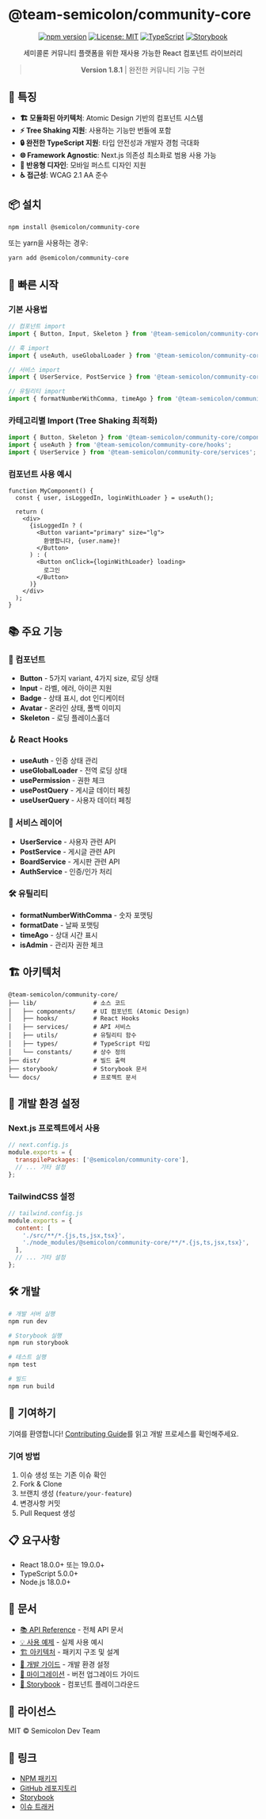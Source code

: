 # @team-semicolon/community-core

<div align="center">

[![npm version](https://img.shields.io/npm/v/@team-semicolon/community-core.svg)](https://www.npmjs.com/package/@team-semicolon/community-core)
[![License: MIT](https://img.shields.io/badge/License-MIT-yellow.svg)](https://opensource.org/licenses/MIT)
[![TypeScript](https://img.shields.io/badge/TypeScript-5.0+-blue.svg)](https://www.typescriptlang.org/)
[![Storybook](https://img.shields.io/badge/Storybook-Available-ff4785.svg)](https://semicolon-community-core.vercel.app)

세미콜론 커뮤니티 플랫폼을 위한 재사용 가능한 React 컴포넌트 라이브러리

> **Version 1.8.1** | 완전한 커뮤니티 기능 구현

</div>

## 🚀 특징

- **🏗️ 모듈화된 아키텍처**: Atomic Design 기반의 컴포넌트 시스템
- **⚡ Tree Shaking 지원**: 사용하는 기능만 번들에 포함
- **🔒 완전한 TypeScript 지원**: 타입 안전성과 개발자 경험 극대화
- **🌐 Framework Agnostic**: Next.js 의존성 최소화로 범용 사용 가능
- **📱 반응형 디자인**: 모바일 퍼스트 디자인 지원
- **♿ 접근성**: WCAG 2.1 AA 준수

## 📦 설치

```bash
npm install @semicolon/community-core
```

또는 yarn을 사용하는 경우:

```bash
yarn add @semicolon/community-core
```

## 🎯 빠른 시작

### 기본 사용법

```typescript
// 컴포넌트 import
import { Button, Input, Skeleton } from '@team-semicolon/community-core';

// 훅 import
import { useAuth, useGlobalLoader } from '@team-semicolon/community-core';

// 서비스 import
import { UserService, PostService } from '@team-semicolon/community-core';

// 유틸리티 import
import { formatNumberWithComma, timeAgo } from '@team-semicolon/community-core';
```

### 카테고리별 Import (Tree Shaking 최적화)

```typescript
import { Button, Skeleton } from '@team-semicolon/community-core/components';
import { useAuth } from '@team-semicolon/community-core/hooks';
import { UserService } from '@team-semicolon/community-core/services';
```

### 컴포넌트 사용 예시

```tsx
function MyComponent() {
  const { user, isLoggedIn, loginWithLoader } = useAuth();
  
  return (
    <div>
      {isLoggedIn ? (
        <Button variant="primary" size="lg">
          환영합니다, {user.name}!
        </Button>
      ) : (
        <Button onClick={loginWithLoader} loading>
          로그인
        </Button>
      )}
    </div>
  );
}
```

## 📚 주요 기능

### 🧩 컴포넌트
- **Button** - 5가지 variant, 4가지 size, 로딩 상태
- **Input** - 라벨, 에러, 아이콘 지원
- **Badge** - 상태 표시, dot 인디케이터
- **Avatar** - 온라인 상태, 폴백 이미지
- **Skeleton** - 로딩 플레이스홀더

### 🪝 React Hooks
- **useAuth** - 인증 상태 관리
- **useGlobalLoader** - 전역 로딩 상태
- **usePermission** - 권한 체크
- **usePostQuery** - 게시글 데이터 페칭
- **useUserQuery** - 사용자 데이터 페칭

### 🔧 서비스 레이어
- **UserService** - 사용자 관련 API
- **PostService** - 게시글 관련 API
- **BoardService** - 게시판 관련 API
- **AuthService** - 인증/인가 처리

### 🛠️ 유틸리티
- **formatNumberWithComma** - 숫자 포맷팅
- **formatDate** - 날짜 포맷팅
- **timeAgo** - 상대 시간 표시
- **isAdmin** - 관리자 권한 체크

## 🏗️ 아키텍처

```
@team-semicolon/community-core/
├── lib/                # 소스 코드
│   ├── components/     # UI 컴포넌트 (Atomic Design)
│   ├── hooks/          # React Hooks
│   ├── services/       # API 서비스
│   ├── utils/          # 유틸리티 함수
│   ├── types/          # TypeScript 타입
│   └── constants/      # 상수 정의
├── dist/               # 빌드 출력
├── storybook/          # Storybook 문서
└── docs/               # 프로젝트 문서
```

## 🔧 개발 환경 설정

### Next.js 프로젝트에서 사용

```javascript
// next.config.js
module.exports = {
  transpilePackages: ['@semicolon/community-core'],
  // ... 기타 설정
};
```

### TailwindCSS 설정

```javascript
// tailwind.config.js
module.exports = {
  content: [
    './src/**/*.{js,ts,jsx,tsx}',
    './node_modules/@semicolon/community-core/**/*.{js,ts,jsx,tsx}',
  ],
  // ... 기타 설정
};
```



## 🛠️ 개발

```bash
# 개발 서버 실행
npm run dev

# Storybook 실행
npm run storybook

# 테스트 실행
npm test

# 빌드
npm run build
```

## 🤝 기여하기

기여를 환영합니다! [Contributing Guide](./CONTRIBUTING.md)를 읽고 개발 프로세스를 확인해주세요.

### 기여 방법
1. 이슈 생성 또는 기존 이슈 확인
2. Fork & Clone
3. 브랜치 생성 (`feature/your-feature`)
4. 변경사항 커밋
5. Pull Request 생성

## 📋 요구사항

- React 18.0.0+ 또는 19.0.0+
- TypeScript 5.0.0+
- Node.js 18.0.0+

## 📖 문서

- [📚 API Reference](./docs/API_REFERENCE.md) - 전체 API 문서
- [💡 사용 예제](./docs/USAGE_EXAMPLES.md) - 실제 사용 예시
- [🏗️ 아키텍처](./docs/ARCHITECTURE.md) - 패키지 구조 및 설계
- [🚀 개발 가이드](./docs/DEVELOPMENT.md) - 개발 환경 설정
- [🔄 마이그레이션](./docs/MIGRATION.md) - 버전 업그레이드 가이드
- [🎨 Storybook](https://semicolon-community-core.vercel.app) - 컴포넌트 플레이그라운드

## 📝 라이선스

MIT © Semicolon Dev Team

## 🔗 링크

- [NPM 패키지](https://www.npmjs.com/package/@team-semicolon/community-core)
- [GitHub 레포지토리](https://github.com/semicolon-devteam/community-core)
- [Storybook](https://semicolon-community-core.vercel.app)
- [이슈 트래커](https://github.com/semicolon-devteam/community-core/issues)